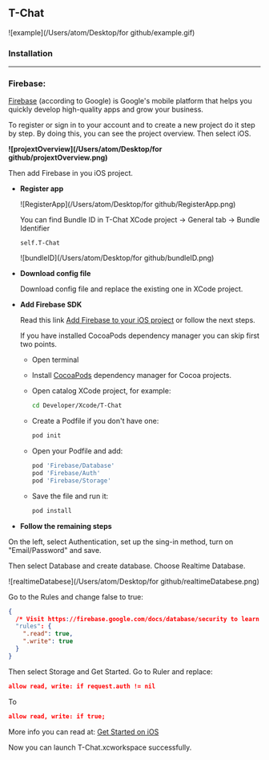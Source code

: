 ## T-Chat

![example](/Users/atom/Desktop/for github/example.gif)

### Installation

-------

### Firebase:

[Firebase](https://firebase.google.com/) (according to Google) is Google's mobile platform that helps you quickly develop high-quality apps and grow your business.

To register or sign in to your account and to create a new project do it step by step. By doing this, you can see the project overview. Then select iOS.

**![projextOverview](/Users/atom/Desktop/for github/projextOverview.png)**

Then add Firebase in you iOS project.

* **Register app**

  ![RegisterApp](/Users/atom/Desktop/for github/RegisterApp.png)

  You can find Bundle ID  in T-Chat XCode project -> General tab -> Bundle Identifier

  ```text
  self.T-Chat
  ```

  ![bundleID](/Users/atom/Desktop/for github/bundleID.png)

* **Download config file**

  Download config file and replace the existing one in XCode project.

* **Add Firebase SDK**

  Read this link [Add Firebase to your iOS project](https://firebase.google.com/docs/ios/setup) or follow the next steps.

  If you have installed CocoaPods dependency manager you can skip first two points.

  * Open terminal

  * Install [CocoaPods](https://cocoapods.org) dependency manager for Cocoa projects.

  * Open catalog XCode project, for example:

    ```bash
    cd Developer/Xcode/T-Chat
    ```

  * Create a Podfile if you don't have one:

    ```bash
    pod init
    ```

  * Open your Podfile and add:

    ```ruby
    pod 'Firebase/Database'
    pod 'Firebase/Auth'
    pod 'Firebase/Storage'
    ```

  * Save the file and run it:

    ```bash
    pod install
    ```

* **Follow the remaining steps**

On the left, select Authentication, set up the sing-in method, turn on "Email/Password" and save.

Then select Database and create database. Choose Realtime Database.

![realtimeDatabese](/Users/atom/Desktop/for github/realtimeDatabese.png)

Go to the Rules and change false to true:

```json
{
  /* Visit https://firebase.google.com/docs/database/security to learn more about security rules. */
  "rules": {
    ".read": true,
    ".write": true
  }
}
```

Then select Storage and Get Started. Go to Ruler and replace:

```json
allow read, write: if request.auth != nil
```

To

```json
allow read, write: if true;
```

More info you can read at: [Get Started on iOS](https://firebase.google.com/docs/storage/ios/start?authuser=0)

Now you can launch T-Chat.xcworkspace successfully.
